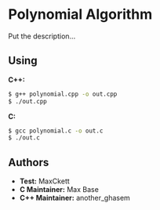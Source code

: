 # Polynomial Algorithm

Put the description...

## Using

**C++:**
```bash
$ g++ polynomial.cpp -o out.cpp
$ ./out.cpp
```

**C:**
```bash
$ gcc polynomial.c -o out.c
$ ./out.c
```

## Authors

- **Test:** MaxCkett
- **C Maintainer:** Max Base
- **C++ Maintainer:** another_ghasem
